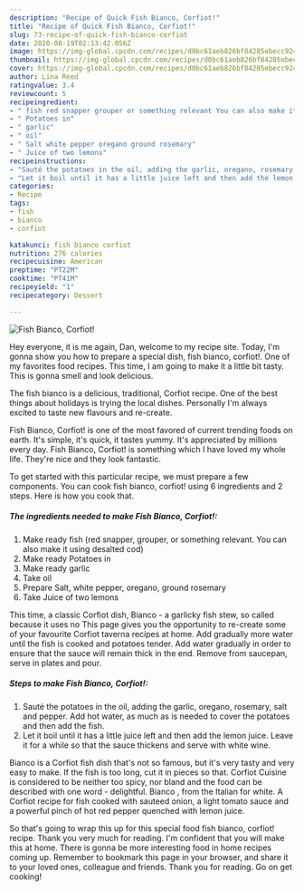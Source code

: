 ```yaml
---
description: "Recipe of Quick Fish Bianco, Corfiot!"
title: "Recipe of Quick Fish Bianco, Corfiot!"
slug: 73-recipe-of-quick-fish-bianco-corfiot
date: 2020-08-19T02:13:42.056Z
image: https://img-global.cpcdn.com/recipes/d0bc61aeb826bf84285ebecc9248afd4/751x532cq70/fish-bianco-corfiot-recipe-main-photo.jpg
thumbnail: https://img-global.cpcdn.com/recipes/d0bc61aeb826bf84285ebecc9248afd4/751x532cq70/fish-bianco-corfiot-recipe-main-photo.jpg
cover: https://img-global.cpcdn.com/recipes/d0bc61aeb826bf84285ebecc9248afd4/751x532cq70/fish-bianco-corfiot-recipe-main-photo.jpg
author: Lina Reed
ratingvalue: 3.4
reviewcount: 5
recipeingredient:
- " fish red snapper grouper or something relevant You can also make it using desalted cod"
- " Potatoes in"
- " garlic"
- " oil"
- " Salt white pepper oregano ground rosemary"
- " Juice of two lemons"
recipeinstructions:
- "Sauté the potatoes in the oil, adding the garlic, oregano, rosemary, salt and pepper. Add hot water, as much as is needed to cover the potatoes and then add the fish."
- "Let it boil until it has a little juice left and then add the lemon juice. Leave it for a while so that the sauce thickens and serve with white wine."
categories:
- Recipe
tags:
- fish
- bianco
- corfiot

katakunci: fish bianco corfiot 
nutrition: 276 calories
recipecuisine: American
preptime: "PT22M"
cooktime: "PT41M"
recipeyield: "1"
recipecategory: Dessert

---
```



![Fish Bianco, Corfiot!](https://img-global.cpcdn.com/recipes/d0bc61aeb826bf84285ebecc9248afd4/751x532cq70/fish-bianco-corfiot-recipe-main-photo.jpg)

Hey everyone, it is me again, Dan, welcome to my recipe site. Today, I'm gonna show you how to prepare a special dish, fish bianco, corfiot!. One of my favorites food recipes. This time, I am going to make it a little bit tasty. This is gonna smell and look delicious.

The fish bianco is a delicious, traditional, Corfiot recipe. One of the best things about holidays is trying the local dishes. Personally I&#39;m always excited to taste new flavours and re-create.

Fish Bianco, Corfiot! is one of the most favored of current trending foods on earth. It's simple, it's quick, it tastes yummy. It's appreciated by millions every day. Fish Bianco, Corfiot! is something which I have loved my whole life. They're nice and they look fantastic.


To get started with this particular recipe, we must prepare a few components. You can cook fish bianco, corfiot! using 6 ingredients and 2 steps. Here is how you cook that.

<!--inarticleads1-->

##### The ingredients needed to make Fish Bianco, Corfiot!:

1. Make ready  fish (red snapper, grouper, or something relevant. You can also make it using desalted cod)
1. Make ready  Potatoes in
1. Make ready  garlic
1. Take  oil
1. Prepare  Salt, white pepper, oregano, ground rosemary
1. Take  Juice of two lemons


This time, a classic Corfiot dish, Bianco - a garlicky fish stew, so called because it uses no This page gives you the opportunity to re-create some of your favourite Corfiot taverna recipes at home. Add gradually more water until the fish is cooked and potatoes tender. Add water gradually in order to ensure that the sauce will remain thick in the end. Remove from saucepan, serve in plates and pour. 

<!--inarticleads2-->

##### Steps to make Fish Bianco, Corfiot!:

1. Sauté the potatoes in the oil, adding the garlic, oregano, rosemary, salt and pepper. Add hot water, as much as is needed to cover the potatoes and then add the fish.
1. Let it boil until it has a little juice left and then add the lemon juice. Leave it for a while so that the sauce thickens and serve with white wine.


Bianco is a Corfiot fish dish that&#39;s not so famous, but it&#39;s very tasty and very easy to make. If the fish is too long, cut it in pieces so that. Corfiot Cuisine is considered to be neither too spicy, nor bland and the food can be described with one word - delightful. Bianco , from the Italian for white. A Corfiot recipe for fish cooked with sauteed onion, a light tomato sauce and a powerful pinch of hot red pepper quenched with lemon juice. 

So that's going to wrap this up for this special food fish bianco, corfiot! recipe. Thank you very much for reading. I'm confident that you will make this at home. There is gonna be more interesting food in home recipes coming up. Remember to bookmark this page in your browser, and share it to your loved ones, colleague and friends. Thank you for reading. Go on get cooking!
